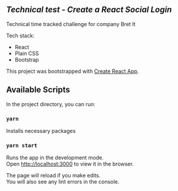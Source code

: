 ## _Technical test - Create a React Social Login_ 

Technical time tracked challenge for company Bret It 

Tech stack: 
* React
* Plain CSS
* Bootstrap


This project was bootstrapped with [Create React App](https://github.com/facebook/create-react-app).

## Available Scripts

In the project directory, you can run:

### `yarn`

Installs necessary packages

### `yarn start`

Runs the app in the development mode.<br />
Open [http://localhost:3000](http://localhost:3000) to view it in the browser.

The page will reload if you make edits.<br />
You will also see any lint errors in the console.

